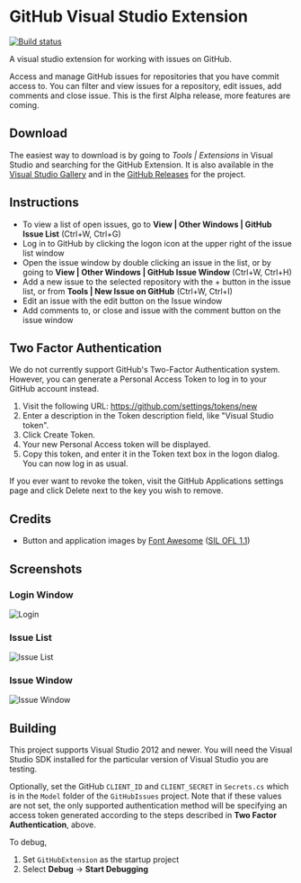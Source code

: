 GitHub Visual Studio Extension
===============

[![Build status](https://ci.appveyor.com/api/projects/status/cq3t38xds110oxb8/branch/master?svg=true)](https://ci.appveyor.com/project/rprouse/githubextension/branch/master)

A visual studio extension for working with issues on GitHub. 

Access and manage GitHub issues for repositories that you have commit access to. You can filter and view issues for a repository, edit issues, add comments and close issue. This is the first Alpha release, more features are coming. 

## Download ##

The easiest way to download is by going to *Tools | Extensions* in Visual Studio and searching for the GitHub Extension. It is also available in the [Visual Studio Gallery](https://visualstudiogallery.msdn.microsoft.com/e4ba5ebd-bcd5-4e20-8375-bb8cbdd71d7e) and in the [GitHub Releases](https://github.com/rprouse/GitHubExtension/releases) for the project. 

## Instructions ##

- To view a list of open issues, go to **View | Other Windows | GitHub Issue List** (Ctrl+W, Ctrl+G)
- Log in to GitHub by clicking the logon icon at the upper right of the issue list window
- Open the issue window by double clicking an issue in the list, or by going to **View | Other Windows | GitHub Issue Window** (Ctrl+W, Ctrl+H)
- Add a new issue to the selected repository with the + button in the issue list, or from **Tools | New Issue on GitHub** (Ctrl+W, Ctrl+I)
- Edit an issue with the edit button on the Issue window
- Add comments to, or close and issue with the comment button on the issue window

## Two Factor Authentication ##

We do not currently support GitHub's Two-Factor Authentication system. However, you can generate a Personal Access Token to log in to your GitHub account instead.

1. Visit the following URL: https://github.com/settings/tokens/new
2. Enter a description in the Token description field, like "Visual Studio token".
3. Click Create Token.
4. Your new Personal Access token will be displayed.
5. Copy this token, and enter it in the Token text box in the logon dialog. You can now log in as usual.

If you ever want to revoke the token, visit the GitHub Applications settings page and click Delete next to the key you wish to remove.

## Credits ##

- Button and application images by [Font Awesome](http://fortawesome.github.io/Font-Awesome/) ([SIL OFL 1.1](http://scripts.sil.org/OFL))

## Screenshots ##

### Login Window ###

![Login](/images/logon.png)

### Issue List ###

![Issue List](/images/issue_list.png)

### Issue Window ###

![Issue Window](/images/issue.png)

## Building ##

This project supports Visual Studio 2012 and newer. You will need the Visual Studio SDK installed for the particular version of Visual Studio you are testing.

Optionally, set the GitHub `CLIENT_ID` and `CLIENT_SECRET` in `Secrets.cs` which is in the
`Model` folder of the `GitHubIssues` project. Note that if these values are not set, the
only supported authentication method will be specifying an access token generated according
to the steps described in **Two Factor Authentication**, above.

To debug, 

1. Set `GitHubExtension` as the startup project
2. Select **Debug** &rarr; **Start Debugging**
